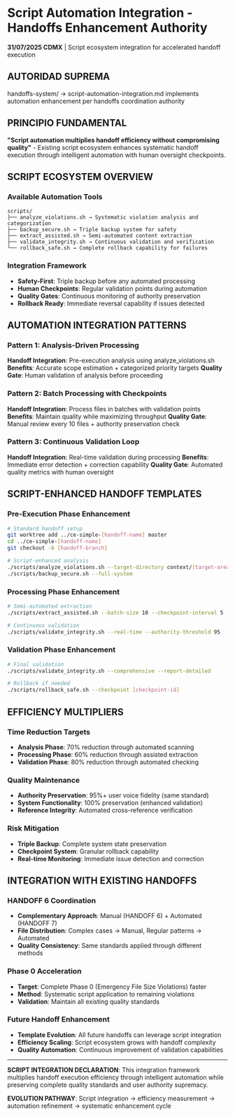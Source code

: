 # Script Automation Integration - Handoffs Enhancement Authority

**31/07/2025 CDMX** | Script ecosystem integration for accelerated handoff execution

## AUTORIDAD SUPREMA
handoffs-system/ → script-automation-integration.md implements automation enhancement per handoffs coordination authority

## PRINCIPIO FUNDAMENTAL
**"Script automation multiplies handoff efficiency without compromising quality"** - Existing script ecosystem enhances systematic handoff execution through intelligent automation with human oversight checkpoints.

## SCRIPT ECOSYSTEM OVERVIEW

### **Available Automation Tools**
```
scripts/
├── analyze_violations.sh → Systematic violation analysis and categorization
├── backup_secure.sh → Triple backup system for safety
├── extract_assisted.sh → Semi-automated content extraction  
├── validate_integrity.sh → Continuous validation and verification
└── rollback_safe.sh → Complete rollback capability for failures
```

### **Integration Framework**
- **Safety-First**: Triple backup before any automated processing
- **Human Checkpoints**: Regular validation points during automation
- **Quality Gates**: Continuous monitoring of authority preservation
- **Rollback Ready**: Immediate reversal capability if issues detected

## AUTOMATION INTEGRATION PATTERNS

### **Pattern 1: Analysis-Driven Processing**
**Handoff Integration**: Pre-execution analysis using analyze_violations.sh
**Benefits**: Accurate scope estimation + categorized priority targets
**Quality Gate**: Human validation of analysis before proceeding

### **Pattern 2: Batch Processing with Checkpoints**
**Handoff Integration**: Process files in batches with validation points
**Benefits**: Maintain quality while maximizing throughput
**Quality Gate**: Manual review every 10 files + authority preservation check

### **Pattern 3: Continuous Validation Loop**
**Handoff Integration**: Real-time validation during processing
**Benefits**: Immediate error detection + correction capability
**Quality Gate**: Automated quality metrics with human oversight

## SCRIPT-ENHANCED HANDOFF TEMPLATES

### **Pre-Execution Phase Enhancement**
```bash
# Standard handoff setup
git worktree add ../ce-simple-[handoff-name] master
cd ../ce-simple-[handoff-name]
git checkout -b [handoff-branch]

# Script-enhanced analysis
./scripts/analyze_violations.sh --target-directory context/[target-area]
./scripts/backup_secure.sh --full-system
```

### **Processing Phase Enhancement**
```bash
# Semi-automated extraction
./scripts/extract_assisted.sh --batch-size 10 --checkpoint-interval 5

# Continuous validation
./scripts/validate_integrity.sh --real-time --authority-threshold 95
```

### **Validation Phase Enhancement**
```bash
# Final validation
./scripts/validate_integrity.sh --comprehensive --report-detailed

# Rollback if needed
./scripts/rollback_safe.sh --checkpoint [checkpoint-id]
```

## EFFICIENCY MULTIPLIERS

### **Time Reduction Targets**
- **Analysis Phase**: 70% reduction through automated scanning
- **Processing Phase**: 60% reduction through assisted extraction
- **Validation Phase**: 80% reduction through automated checking

### **Quality Maintenance**
- **Authority Preservation**: 95%+ user voice fidelity (same standard)
- **System Functionality**: 100% preservation (enhanced validation)
- **Reference Integrity**: Automated cross-reference verification

### **Risk Mitigation**
- **Triple Backup**: Complete system state preservation
- **Checkpoint System**: Granular rollback capability
- **Real-time Monitoring**: Immediate issue detection and correction

## INTEGRATION WITH EXISTING HANDOFFS

### **HANDOFF 6 Coordination**
- **Complementary Approach**: Manual (HANDOFF 6) + Automated (HANDOFF 7)
- **File Distribution**: Complex cases → Manual, Regular patterns → Automated
- **Quality Consistency**: Same standards applied through different methods

### **Phase 0 Acceleration**
- **Target**: Complete Phase 0 (Emergency File Size Violations) faster
- **Method**: Systematic script application to remaining violations
- **Validation**: Maintain all existing quality standards

### **Future Handoff Enhancement**
- **Template Evolution**: All future handoffs can leverage script integration
- **Efficiency Scaling**: Script ecosystem grows with handoff complexity
- **Quality Automation**: Continuous improvement of validation capabilities

---

**SCRIPT INTEGRATION DECLARATION**: This integration framework multiplies handoff execution efficiency through intelligent automation while preserving complete quality standards and user authority supremacy.

**EVOLUTION PATHWAY**: Script integration → efficiency measurement → automation refinement → systematic enhancement cycle